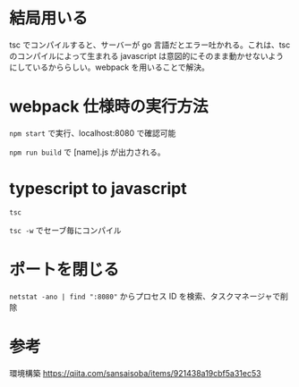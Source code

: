 # 結局用いる
tsc でコンパイルすると、サーバーが go 言語だとエラー吐かれる。これは、tsc のコンパイルによって生まれる javascript は意図的にそのまま動かせないようにしているかららしい。webpack を用いることで解決。

# webpack 仕様時の実行方法

`npm start` で実行、localhost:8080 で確認可能

`npm run build` で [name].js が出力される。

# typescript to javascript
`tsc` 

`tsc -w` でセーブ毎にコンパイル

# ポートを閉じる
`netstat -ano | find ":8080"` からプロセス ID を検索、タスクマネージャで削除


# 参考
環境構築
https://qiita.com/sansaisoba/items/921438a19cbf5a31ec53


